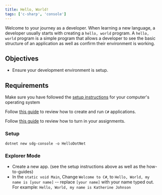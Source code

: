 ```yaml
---
title: Hello, World!
tags: ['c-sharp', 'console']
---
```


Welcome to your journey as a developer. When learning a new language, a developer usually starts with creating a `hello, world` program. A `hello, world` program is a simple program that allows a developer to see the basic structure of an application as well as confirm their environment is working.

## Objectives

- Ensure your development environment is setup.

## Requirements

Make sure you have followed the [setup instructions](https://handbook.suncoast.io/lessons/setup) for your computer's operating system

Follow [this guide](https://handbook.suncoast.io/lessons/cs-how-to-create-and-run-programs) to review how to create and run `C#` applications.

Follow [this guide](https://handbook.suncoast.io/lessons/misc-quick-reference/how-to-turn-in-assignments) to review how to turn in your assignments.

### Setup

```shell
dotnet new sdg-console -o HelloDotNet
```

### Explorer Mode

- Create a new app. (see the setup instructions above as well as the how-to-guides)
- In the `static void Main`, Change `Welcome to C#`, to `Hello, World, my name is [your name]` -- replace `[your name]` with your name typed out. For example: `Hello, World, my name is Katherine Johnson`
